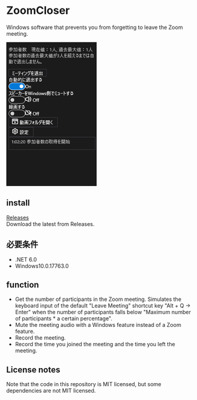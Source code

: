 # ZoomCloser

Windows software that prevents you from forgetting to leave the Zoom meeting.

![Sample](https://github.com/34j/ZoomCloser/blob/master/Example.png)

## install

[Releases](https://github.com/34j/ZoomCloser/releases)  
Download the latest from Releases.

## 必要条件

-   .NET 6.0
-   Windows10.0.17763.0

## function

-   Get the number of participants in the Zoom meeting. Simulates the keyboard input of the default "Leave Meeting" shortcut key "Alt + Q → Enter" when the number of participants falls below "Maximum number of participants \* a certain percentage".
-   Mute the meeting audio with a Windows feature instead of a Zoom feature.
-   Record the meeting.
-   Record the time you joined the meeting and the time you left the meeting.

## License notes

Note that the code in this repository is MIT licensed, but some dependencies are not MIT licensed.
